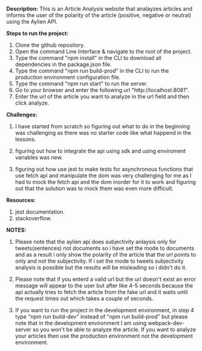 **Description:**
This is an Article Analysis website that analayzes articles and informs the user of the polarity of the article (positive, negative or neutral) using the Aylien API.

**Steps to run the project:**
1. Clone the github repository.
2. Open the command Line Interface & navigate to the root of the project.
3. Type the command "npm install" in the CLI to download all dependencies in the package.json file.
4. Type the command "npm run build-prod" in the CLI to run the production environment configuration file.
5. Type the command "npm run start" to run the server.
6. Go to your browser and enter the following url "http://localhost:8081".
7. Enter the url of the article you want to analyze in the url field and then click analyze.

**Challenges:**
1. I have started from scratch so figuring out what to do in the beginning was challenging as there was no starter code like what happend in the lessons.

2. figuring out how to integrate the api using sdk and using enviroment variables was new.

3. figuring out how use jest to make tests for asynchronous functions that use fetch api and manipulate the dom was very challenging for me as I had to mock the fetch api and the dom inorder for it to work and figuring out that the solution was to mock them was even more difficult.

**Resources:**
1. jest documentation.
2. stackoverflow.

**NOTES:**
1. Please note that the aylien api does subjectivity anlaysis only for tweets(sentences) not documents so i have set the mode to documents and as a result i only show the polarity of the article that the url points to only and not the subjectivity. If i set the mode to tweets subjectivity analysis is possible but the results will be misleading so i didn't do it.

2. Please note that if you enterd a valid url but the url doesn't exist an error message will appear to the user but after like 4-5 seconds because the api actually tries to fetch the article from the fake url and it waits until the request times out which takes a couple of seconds.

3. If you want to run the project in the development environment, in step 4 type "npm run build-dev" instead of "npm run build-prod" 
but please note that in the development environment I am using webpack-dev-server so you won't be able to analyze the article. If you want to analyze your articles then use the production environment not the development environment.
